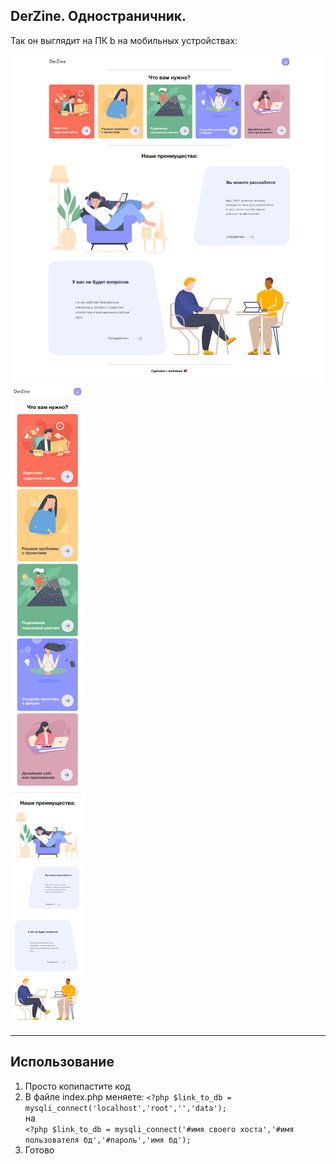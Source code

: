 
DerZine. Одностраничник.
---

Так он выглядит на ПК b на мобильных устройствах:

<img src="screenshots/1.png">




<img src="screenshots/2.png">

---

## Использование
1. Просто копипастите код
2. В файле index.php меняете:
```<?php $link_to_db = mysqli_connect('localhost','root','','data');```<br>
на<br>
```<?php $link_to_db = mysqli_connect('#имя своего хоста','#имя пользователя бд','#пароль','имя бд');```<br>
3. Готово 
